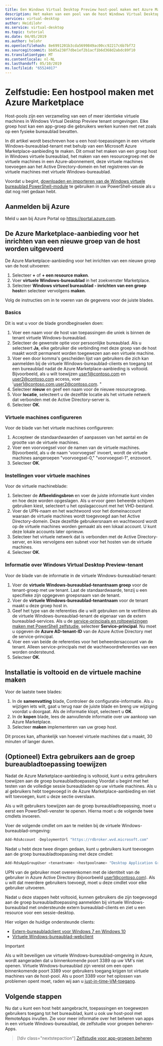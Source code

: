 ```yaml
---
title: Een Windows Virtual Desktop Preview host-pool maken met Azure Marketplace - Azure
description: Het maken van een pool van de host Windows Virtual Desktop Preview met Azure Marketplace.
services: virtual-desktop
author: Heidilohr
ms.service: virtual-desktop
ms.topic: tutorial
ms.date: 04/05/2019
ms.author: helohr
ms.openlocfilehash: 8e6991201b3cda5699849ac00cc92217c6b7bf72
ms.sourcegitcommit: bb85a238f7dbe1ef2b1acf1b6d368d2abdc89f10
ms.translationtype: MT
ms.contentlocale: nl-NL
ms.lasthandoff: 05/10/2019
ms.locfileid: "65524017"
---
```

# <a name="tutorial-create-a-host-pool-with-azure-marketplace"></a>Zelfstudie: Een hostpool maken met Azure Marketplace

Host-pools zijn een verzameling van een of meer identieke virtuele machines in Windows Virtual Desktop Preview tenant omgevingen. Elke groep host kan een app-groep die gebruikers werken kunnen met net zoals op een fysieke bureaublad bevatten.

In dit artikel wordt beschreven hoe u een host-toepassingen in een virtuele Windows-bureaublad-tenant met behulp van een Microsoft Azure Marketplace-aanbieding te maken. Dit omvat het maken van een groep host in Windows virtuele bureaublad, het maken van een resourcegroep met de virtuele machines in een Azure-abonnement, deze virtuele machines toevoegen aan het Active Directory-domein en het registreren van de virtuele machines met virtuele Windows-bureaublad.

Voordat u begint, [downloaden en importeren van de Windows virtuele bureaublad PowerShell-module](https://docs.microsoft.com/powershell/windows-virtual-desktop/overview) te gebruiken in uw PowerShell-sessie als u dat nog niet gedaan hebt.

## <a name="sign-in-to-azure"></a>Aanmelden bij Azure

Meld u aan bij Azure Portal op <https://portal.azure.com>.

## <a name="run-the-azure-marketplace-offering-to-provision-a-new-host-pool"></a>De Azure Marketplace-aanbieding voor het inrichten van een nieuwe groep van de host worden uitgevoerd

De Azure Marketplace-aanbieding voor het inrichten van een nieuwe groep van de host uitvoeren:

1. Selecteer **+** of **+ een resource maken**.
2. Voer **virtuele Windows-bureaublad** in het zoekvenster Marketplace.
3. Selecteer **Windows virtueel bureaublad - inrichten van een groep host**en selecteer vervolgens **maken**.

Volg de instructies om in te voeren van de gegevens voor de juiste blades.

### <a name="basics"></a>Basics

Dit is wat u voor de blade grondbeginselen doen:

1. Voer een naam voor de host van toepassingen die uniek is binnen de tenant virtuele Windows-bureaublad.
2. Selecteer de gewenste optie voor persoonlijke bureaublad. Als u selecteert **Ja**, elke gebruiker die verbinding met deze groep van de host maakt wordt permanent worden toegewezen aan een virtuele machine.
3. Voer een door komma's gescheiden lijst van gebruikers die zich kan aanmelden bij de virtuele Windows-bureaublad-clients en toegang tot een bureaublad nadat de Azure Marketplace-aanbieding is voltooid. Bijvoorbeeld, als u wilt toewijzen user1@contoso.com en user2@contoso.com access, voer 'user1@contoso.com,user2@contoso.com. "
4. Selecteer **nieuw** en geef een naam voor de nieuwe resourcegroep.
5. Voor **locatie**, selecteert u de dezelfde locatie als het virtuele netwerk dat verbonden met de Active Directory-server is.
6. Selecteer **OK**.

### <a name="configure-virtual-machines"></a>Virtuele machines configureren

Voor de blade van het virtuele machines configureren:

1. Accepteer de standaardwaarden of aanpassen van het aantal en de grootte van de virtuele machines.
2. Voer een voorvoegsel voor de namen van de virtuele machines. Bijvoorbeeld, als u de naam 'voorvoegsel' invoert, wordt de virtuele machines aangeroepen "voorvoegsel-0," "voorvoegsel-1", enzovoort.
3. Selecteer **OK**.

### <a name="virtual-machine-settings"></a>Instellingen voor virtuele machines

Voor de virtuele machineblade:

1. Selecteer de **Afbeeldingsbron** en voer de juiste informatie kunt vinden en hoe deze worden opgeslagen. Als u ervoor geen beheerde schijven gebruiken kiest, selecteert u het opslagaccount met het VHD-bestand.
2. Voer de UPN-naam en het wachtwoord voor het domeinaccount waaraan de virtuele machines wordt toegevoegd aan het Active Directory-domein. Deze dezelfde gebruikersnaam en wachtwoord wordt op de virtuele machines worden gemaakt als een lokaal account. U kunt deze lokale accounts later opnieuw.
3. Selecteer het virtuele netwerk dat is verbonden met de Active Directory-server, en kies vervolgens een subnet voor het hosten van de virtuele machines.
4. Selecteer **OK**.

### <a name="windows-virtual-desktop-preview-tenant-information"></a>Informatie over Windows Virtual Desktop Preview-tenant

Voor de blade van de informatie in de virtuele Windows-bureaublad-tenant:

1. Voer de **virtuele Windows-bureaublad-tenantnaam groep** voor de tenant-groep met uw tenant. Laat de standaardwaarde, tenzij u een specifieke zijn opgegeven groepsnaam van de tenant.
2. Voer de **virtuele Windows-bureaublad-tenantnaam** voor de tenant maakt u deze groep host in.
3. Geef het type van de referenties die u wilt gebruiken om te verifiëren als de virtuele Windows-bureaublad-tenant de eigenaar van de extern bureaublad-services. Als u de [service-principals en roltoewijzingen maken met PowerShell zelfstudie](./create-service-principal-role-powershell.md), selecteer **Service-principal**. Nu moet u opgeven de **Azure AD-tenant-ID** van de Azure Active Directory met de service-principal.
4. Voer een van beide de referenties voor het beheerdersaccount van de tenant. Alleen service-principals met de wachtwoordreferenties van een worden ondersteund.
5. Selecteer **OK**.

## <a name="complete-setup-and-create-the-virtual-machine"></a>Installatie is voltooid en de virtuele machine maken

Voor de laatste twee blades:

1. In de **samenvatting** blade, Controleer de configuratie-informatie. Als u wijzigen iets wilt, gaat u terug naar de juiste blade en breng uw wijziging voordat u doorgaat. Als de informatie klopt, selecteert u **OK**.
2. In de **kopen** blade, lees de aanvullende informatie over uw aankoop van Azure Marketplace.
3. Selecteer **maken** implementeren van uw groep host.

Dit proces kan, afhankelijk van hoeveel virtuele machines dat u maakt, 30 minuten of langer duren.

## <a name="optional-assign-additional-users-to-the-desktop-application-group"></a>(Optioneel) Extra gebruikers aan de groep bureaubladtoepassing toewijzen

Nadat de Azure Marketplace-aanbieding is voltooid, kunt u extra gebruikers toewijzen aan de groep bureaubladtoepassing Voordat u begint met het testen van de volledige sessie bureaubladen op uw virtuele machines. Als u al gebruikers hebt toegevoegd in de Azure Marketplace-aanbieding en niet wilt toevoegen, kunt u deze sectie overslaan.

Als u wilt gebruikers toewijzen aan de groep bureaubladtoepassing, moet u eerst een PowerShell-venster te openen. Hierna moet u de volgende twee cmdlets invoeren.

Voer de volgende cmdlet om aan te melden bij de virtuele Windows-bureaublad-omgeving:

```powershell
Add-RdsAccount -DeploymentUrl "https://rdbroker.wvd.microsoft.com"
```

Nadat u hebt deze twee dingen gedaan, kunt u gebruikers kunt toevoegen aan de groep bureaubladtoepassing met deze cmdlet:

```powershell
Add-RdsAppGroupUser <tenantname> <hostpoolname> "Desktop Application Group" -UserPrincipalName <userupn>
```

UPN van de gebruiker moet overeenkomen met de identiteit van de gebruiker in Azure Active Directory (bijvoorbeeld user1@contoso.com). Als u wilt dat meerdere gebruikers toevoegt, moet u deze cmdlet voor elke gebruiker uitvoeren.

Nadat u deze stappen hebt voltooid, kunnen gebruikers die zijn toegevoegd aan de groep bureaubladtoepassing aanmelden bij virtuele Windows-bureaublad met ondersteunde extern bureaublad-clients en ziet u een resource voor een sessie-desktop.

Hier volgen de huidige ondersteunde clients:

- [Extern-bureaubladclient voor Windows 7 en Windows 10](connect-windows-7-and-10.md)
- [Virtuele Windows-bureaublad-webclient](connect-web.md)

>[!IMPORTANT]
>Als u wilt beveiligen uw virtuele Windows-bureaublad-omgeving in Azure, wordt aangeraden dat u binnenkomende poort 3389 op uw VM's niet openen. Virtuele Windows-bureaublad zijn vereist om een open binnenkomende poort 3389 voor gebruikers toegang krijgen tot virtuele machines van de host-pool. Als u poort 3389 voor het oplossen van problemen opent moet, raden wij aan u [just-in-time-VM-toegang](https://docs.microsoft.com/azure/security-center/security-center-just-in-time).

## <a name="next-steps"></a>Volgende stappen

Nu dat u kunt een host hebt aangebracht, toepassingen en toegewezen gebruikers toegang tot het bureaublad, kunt u ook uw host-pool met RemoteApps invullen. Zie voor meer informatie over het beheren van apps in een virtuele Windows-bureaublad, de zelfstudie voor groepen beheren-Apps.

> [!div class="nextstepaction"]
> [Zelfstudie voor app-groepen beheren](./manage-app-groups.md)
